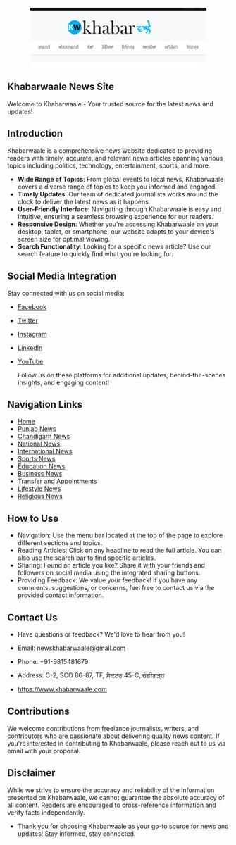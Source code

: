 <p align="center"><a href="https://www.khabarwaale.com/" target="_blank"><img src="khabr.png" width="400" alt="Laravel Logo"></a></p>

## Khabarwaale News Site
Welcome to Khabarwaale - Your trusted source for the latest news and updates!

## Introduction
Khabarwaale is a comprehensive news website dedicated to providing readers with timely, accurate, and relevant news articles spanning various topics including politics, technology, entertainment, sports, and more.


- **Wide Range of Topics**: From global events to local news, Khabarwaale covers a diverse range of topics to keep you informed and engaged.
- **Timely Updates**: Our team of dedicated journalists works around the clock to deliver the latest news as it happens.
- **User-Friendly Interface**: Navigating through Khabarwaale is easy and intuitive, ensuring a seamless browsing experience for our readers.
- **Responsive Design**: Whether you're accessing Khabarwaale on your desktop, tablet, or smartphone, our website adapts to your device's screen size for optimal viewing.
- **Search Functionality**: Looking for a specific news article? Use our search feature to quickly find what you're looking for.

## Social Media Integration
Stay connected with us on social media:

- [Facebook](https://www.facebook.com/khabarwaaleofficial/)
- [Twitter](https://twitter.com/khabarwaaletv)
- [Instagram](https://www.instagram.com/khabarwaaletv/)
- [LinkedIn](https://www.linkedin.com/in/khabarwaale-waale-001132168/)
- [YouTube](https://www.youtube.com/c/KhabarwaaleTV)

    Follow us on these platforms for additional updates, behind-the-scenes insights, and engaging content!

## Navigation Links

- [Home](https://www.khabarwaale.com)
- [Punjab News](https://www.khabarwaale.com/category/5/punjab)
- [Chandigarh News](https://www.khabarwaale.com/category/6/chandigarh)
- [National News](https://www.khabarwaale.com/category/7/national)
- [International News](https://www.khabarwaale.com/category/8/world)
- [Sports News](https://www.khabarwaale.com/category/9/sports)
- [Education News](https://www.khabarwaale.com/category/10/education)
- [Business News](https://www.khabarwaale.com/category/11/business)
- [Transfer and Appointments](https://www.khabarwaale.com/category/12/transfer-and-appointments)
- [Lifestyle News](https://www.khabarwaale.com/category/13/lifestyle)
- [Religious News](https://www.khabarwaale.com/category/14/religious)


## How to Use
* Navigation: Use the menu bar located at the top of the page to explore different sections and topics.
* Reading Articles: Click on any headline to read the full article. You can also use the search bar to find specific articles.
* Sharing: Found an article you like? Share it with your friends and followers on social media using the integrated sharing buttons.
* Providing Feedback: We value your feedback! If you have any comments, suggestions, or concerns, feel free to contact us via the provided contact information.

## Contact Us
*  Have questions or feedback? We'd love to hear from you!

 * Email: newskhabarwaale@gmail.com
 * Phone: +91-9815481679
 * Address: C-2, SCO 86-87, TF, ਸੈਕਟਰ 45-C, ਚੰਡੀਗੜ੍ਹ
 * https://www.khabarwaale.com

## Contributions
We welcome contributions from freelance journalists, writers, and contributors who are passionate about delivering quality news content. If you're interested in contributing to Khabarwaale, please reach out to us via email with your proposal.

## Disclaimer
While we strive to ensure the accuracy and reliability of the information presented on Khabarwaale, we cannot guarantee the absolute accuracy of all content. Readers are encouraged to cross-reference information and verify facts independently.

* Thank you for choosing Khabarwaale as your go-to source for news and updates! Stay informed, stay connected.
